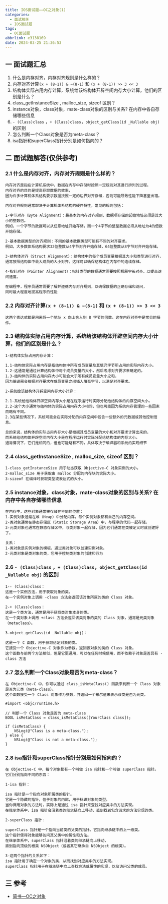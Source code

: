 ```yaml
---
title: IOS面试题——OC之对象(1)
categories:
  - 面试相关
  - IOS面试题
tags:
  - OC面试题
abbrlink: e3138169
date: 2024-03-25 21:36:53
---
```

## 一 面试题汇总

1. 什么是内存对齐，内存对齐规则是什么样的？
2. 内存对齐计算`(x + (8-1)) & ~(8-1)` 和 `(x + (8-1)) >> 3 << 3`
3. 结构体实际占用内存计算，系统给该结构体开辟空间内存大小计算，他们的区别是什么？
4. class_getInstanceSize , malloc_size, sizeof 区别？
5. instance对象，class对象，mate-class对象的区别与关系? 在内存中各自存储哪些信息<!--more-->
6. `- (Class)class` ，`+ (Class)class`，`object_getClass(id _Nullable obj)` 的区别
7. 怎么判断一个Class对象是否为meta-class？
8. isa指针和superClass指针分别是如何指向的？

## 二 面试题解答(仅供参考)

### 2.1 什么是内存对齐，内存对齐规则是什么样的？

```
内存对齐是指在计算机系统中，数据在内存中存储时按照一定规则对其进行排列的过程。
内存对齐的目的是提高存取数据的效率，
因为许多计算机体系结构要求数据按照一定的边界对齐存储，否则可能导致性能下降甚至出错。

内存对齐规则通常取决于计算机体系结构的硬件特性，常见的规则包括：

1-字节对齐（Byte Alignment）：最基本的内存对齐规则，数据项存储的起始地址必须是其大小的整数倍。
例如，一个字节的数据可以从任意地址开始存储，而一个4字节的整型数据必须从地址为4的倍数开始存储。

2-基本数据类型的对齐规则：不同的基本数据类型可能有不同的对齐要求。
例如，大多数体系结构要求32位整数从4字节对齐开始存储，64位整数从8字节对齐开始存储。

3-结构体对齐（Struct Alignment）：结构体中的每个成员变量根据其大小和类型进行对齐，
通常按照结构体中最大成员的大小对齐。这样可以确保结构体在内存中的连续存储。

4-指针对齐（Pointer Alignment）：指针类型的数据通常需要按照机器字长对齐，以提高访问速度。

在编程中，程序员通常需要了解并遵循内存对齐规则，以确保数据的正确存储和访问，
同时最大程度地提高程序的性能
```

### 2.2 内存对齐计算`(x + (8-1)) & ~(8-1)` 和 `(x + (8-1)) >> 3 << 3`

```
这两个表达式都是用来将一个地址 x 向上舍入到 8 字节的倍数。这在内存对齐中是常见的操作。
```

### 2.3 结构体实际占用内存计算，系统给该结构体开辟空间内存大小计算，他们的区别是什么？

```
1-结构体实际占用内存计算：

1.1-结构体实际占用内存是指结构体中所有成员变量及其填充字节所占用的实际内存大小。
1.2-这通常是通过计算结构体中每个成员变量的大小，然后考虑对齐要求来确定的。
1.3-结构体的实际占用内存大小可能会大于所有成员变量大小之和，
因为编译器会根据对齐要求在成员变量之间插入填充字节，以满足对齐要求。

2-系统给该结构体开辟空间内存大小计算：

2.1-系统给结构体开辟空间内存大小是在程序运行时实际分配给结构体的内存空间大小。
2.2-这个大小通常与结构体的实际占用内存大小相同，但也可能因为系统内存管理的一些因素而略有不同。
2.3在某些情况下，系统可能会在实际分配的内存空间中包含一些额外的元数据或其他控制信息。

总的来说，结构体的实际占用内存大小是根据其成员变量的大小和对齐要求计算出来的，
而系统给结构体开辟空间内存大小是在程序运行时实际分配给结构体的内存大小。
通常情况下，它们是相同的，但也可能略有不同，具体取决于编译器和系统的实现细节
```

### 2.4 class_getInstanceSize , malloc_size, sizeof 区别？

```
1-class_getInstanceSize 用于动态获取 Objective-C 对象实例的大小。
2-malloc_size 用于获取由 malloc 分配的内存块的实际大小。
3-sizeof 在编译时获取类型或表达式的大小。
```

### 2.5 instance对象，class对象，mate-class对象的区别与关系? 在内存中各自存储哪些信息

```
在内存中，这些对象通常被存储在不同的位置：
1-实例对象通常在堆（Heap）中分配内存，每个实例对象都有自己的内存空间。
2-类对象通常在静态存储区（Static Storage Area）中，与程序的代码一起存储。
3-元类对象也通常在静态存储区中，与类对象一起存储，因为它们通常在类被定义时就创建好了。

关系：
1-类对象是实例对象的模板，通过类对象可以创建实例对象。
2-元类对象是类对象的类，它用于控制类对象的创建和行为
```

### 2.6 `- (Class)class` ，`+ (Class)class`，`object_getClass(id _Nullable obj)` 的区别

```
1-- (Class)class：
这是一个实例方法，用于获取对象的类。
在一个实例对象上调用 -class 方法会返回该对象所属的类的 Class 对象。

2-+ (Class)class：
这是一个类方法，通常是用于获取类对象本身的类。
在一个类对象上调用 +class 方法会返回该类对象的类的 Class 对象，通常是元类对象（metaclass）。

3-object_getClass(id _Nullable obj)：

这是一个 C 函数，用于获取给定对象的类。
它接受一个 Objective-C 对象作为参数，返回该对象的类的 Class 对象。
这个函数与前两个方法相似，但是它更通用，可以在任何时候使用，而不依赖于对象是否具有 -class 方法
```

### 2.7 怎么判断一个Class对象是否为meta-class？

```
在 Objective-C 中，你可以通过 class_isMetaClass() 函数来判断一个 Class 对象是否为元类（meta-class）。
这个函数接受一个 Class 对象作为参数，并返回一个布尔值来表示该类是否为元类。

#import <objc/runtime.h>

// 判断一个 Class 对象是否为 meta-class
BOOL isMetaClass = class_isMetaClass([YourClass class]);

if (isMetaClass) {
    NSLog(@"Class is a meta-class.");
} else {
    NSLog(@"Class is not a meta-class.");
}
```

### 2.8 isa指针和superClass指针分别是如何指向的？

```
在 Objective-C 中，每个对象都有一个叫做 isa 指针和一个叫做 superClass 指针。
它们分别指向不同的东西：

1-isa 指针：

isa 指针是一个指向对象所属类的指针。
它是一个隐藏的指针，位于对象的内部，用于标识对象的类型。
当你调用对象的方法时，实际上是通过 isa 指针来查找对应类中的方法实现。
在继承体系中，isa 指针会沿着类的继承链向上移动，直到找到包含请求的方法实现的类。

2-superClass 指针：

superClass 指针是一个指向当前类的父类的指针。它指向继承链中的上一级类。
这个指针使得对象能够访问其父类中的属性和方法。
在继承体系中，superClass 指针沿着类的继承链向上移动，
直到指向顶级的根类 NSObject（或者其它继承自 NSObject 的根类）。

3-这两个指针的关系如下：
isa 指针用于确定一个对象的类，从而找到对应类中的方法实现。
superClass 指针用于在继承链中向上查找方法或属性的实现，以及访问父类的成员。
```

## 三 参考

* [简书—OC之对象](https://www.jianshu.com/p/b4d237dcc252)